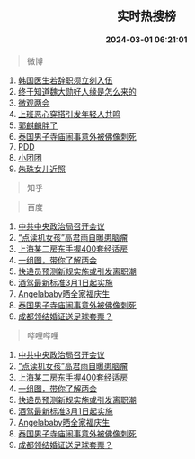 <div align="center"><h2>实时热搜榜</h2><h4>2024-03-01 06:21:01</h4></div>

> 微博  

1. [韩国医生若辞职须立刻入伍](https://s.weibo.com/weibo?q=%23%E9%9F%A9%E5%9B%BD%E5%8C%BB%E7%94%9F%E8%8B%A5%E8%BE%9E%E8%81%8C%E9%A1%BB%E7%AB%8B%E5%88%BB%E5%85%A5%E4%BC%8D%23&t=31&band_rank=1&Refer=top)<br />
2. [终于知道魏大勋好人缘是怎么来的](https://s.weibo.com/weibo?q=%23%E7%BB%88%E4%BA%8E%E7%9F%A5%E9%81%93%E9%AD%8F%E5%A4%A7%E5%8B%8B%E5%A5%BD%E4%BA%BA%E7%BC%98%E6%98%AF%E6%80%8E%E4%B9%88%E6%9D%A5%E7%9A%84%23&t=31&band_rank=2&Refer=top)<br />
3. [微观两会](https://s.weibo.com/weibo?q=%23%E5%BE%AE%E8%A7%82%E4%B8%A4%E4%BC%9A%23&t=31&band_rank=3&Refer=top)<br />
4. [上班恶心穿搭引发年轻人共鸣](https://s.weibo.com/weibo?q=%23%E4%B8%8A%E7%8F%AD%E6%81%B6%E5%BF%83%E7%A9%BF%E6%90%AD%E5%BC%95%E5%8F%91%E5%B9%B4%E8%BD%BB%E4%BA%BA%E5%85%B1%E9%B8%A3%23&t=31&band_rank=4&Refer=top)<br />
5. [郭麒麟胖了](https://s.weibo.com/weibo?q=%23%E9%83%AD%E9%BA%92%E9%BA%9F%E8%83%96%E4%BA%86%23&t=31&band_rank=5&Refer=top)<br />
6. [泰国男子寺庙闹事意外被佛像刺死](https://s.weibo.com/weibo?q=%23%E6%B3%B0%E5%9B%BD%E7%94%B7%E5%AD%90%E5%AF%BA%E5%BA%99%E9%97%B9%E4%BA%8B%E6%84%8F%E5%A4%96%E8%A2%AB%E4%BD%9B%E5%83%8F%E5%88%BA%E6%AD%BB%23&t=31&band_rank=6&Refer=top)<br />
7. [PDD](https://s.weibo.com/weibo?q=PDD&t=31&band_rank=7&Refer=top)<br />
8. [小团团](https://s.weibo.com/weibo?q=%E5%B0%8F%E5%9B%A2%E5%9B%A2&t=31&band_rank=8&Refer=top)<br />
9. [朱珠女儿近照](https://s.weibo.com/weibo?q=%23%E6%9C%B1%E7%8F%A0%E5%A5%B3%E5%84%BF%E8%BF%91%E7%85%A7%23&t=31&band_rank=9&Refer=top)<br />

> 知乎  


> 百度  

1. [中共中央政治局召开会议](https://www.baidu.com/s?wd=%E4%B8%AD%E5%85%B1%E4%B8%AD%E5%A4%AE%E6%94%BF%E6%B2%BB%E5%B1%80%E5%8F%AC%E5%BC%80%E4%BC%9A%E8%AE%AE&sa=fyb_news&rsv_dl=fyb_news)<br />
2. [“点读机女孩”高君雨自曝患脑瘤](https://www.baidu.com/s?wd=%E2%80%9C%E7%82%B9%E8%AF%BB%E6%9C%BA%E5%A5%B3%E5%AD%A9%E2%80%9D%E9%AB%98%E5%90%9B%E9%9B%A8%E8%87%AA%E6%9B%9D%E6%82%A3%E8%84%91%E7%98%A4&sa=fyb_news&rsv_dl=fyb_news)<br />
3. [上海某二房东手握400套经适房](https://www.baidu.com/s?wd=%E4%B8%8A%E6%B5%B7%E6%9F%90%E4%BA%8C%E6%88%BF%E4%B8%9C%E6%89%8B%E6%8F%A1400%E5%A5%97%E7%BB%8F%E9%80%82%E6%88%BF&sa=fyb_news&rsv_dl=fyb_news)<br />
4. [一组图，带你了解两会](https://www.baidu.com/s?wd=%E4%B8%80%E7%BB%84%E5%9B%BE%EF%BC%8C%E5%B8%A6%E4%BD%A0%E4%BA%86%E8%A7%A3%E4%B8%A4%E4%BC%9A&sa=fyb_news&rsv_dl=fyb_news)<br />
5. [快递员预测新规实施或引发离职潮](https://www.baidu.com/s?wd=%E5%BF%AB%E9%80%92%E5%91%98%E9%A2%84%E6%B5%8B%E6%96%B0%E8%A7%84%E5%AE%9E%E6%96%BD%E6%88%96%E5%BC%95%E5%8F%91%E7%A6%BB%E8%81%8C%E6%BD%AE&sa=fyb_news&rsv_dl=fyb_news)<br />
6. [酒驾最新标准3月1日起实施](https://www.baidu.com/s?wd=%E9%85%92%E9%A9%BE%E6%9C%80%E6%96%B0%E6%A0%87%E5%87%863%E6%9C%881%E6%97%A5%E8%B5%B7%E5%AE%9E%E6%96%BD&sa=fyb_news&rsv_dl=fyb_news)<br />
7. [Angelababy晒全家福庆生](https://www.baidu.com/s?wd=Angelababy%E6%99%92%E5%85%A8%E5%AE%B6%E7%A6%8F%E5%BA%86%E7%94%9F&sa=fyb_news&rsv_dl=fyb_news)<br />
8. [泰国男子寺庙闹事意外被佛像刺死](https://www.baidu.com/s?wd=%E6%B3%B0%E5%9B%BD%E7%94%B7%E5%AD%90%E5%AF%BA%E5%BA%99%E9%97%B9%E4%BA%8B%E6%84%8F%E5%A4%96%E8%A2%AB%E4%BD%9B%E5%83%8F%E5%88%BA%E6%AD%BB&sa=fyb_news&rsv_dl=fyb_news)<br />
9. [成都领结婚证送足球套票？](https://www.baidu.com/s?wd=%E6%88%90%E9%83%BD%E9%A2%86%E7%BB%93%E5%A9%9A%E8%AF%81%E9%80%81%E8%B6%B3%E7%90%83%E5%A5%97%E7%A5%A8%EF%BC%9F&sa=fyb_news&rsv_dl=fyb_news)<br />

> 哔哩哔哩  

1. [中共中央政治局召开会议](https://www.baidu.com/s?wd=%E4%B8%AD%E5%85%B1%E4%B8%AD%E5%A4%AE%E6%94%BF%E6%B2%BB%E5%B1%80%E5%8F%AC%E5%BC%80%E4%BC%9A%E8%AE%AE&sa=fyb_news&rsv_dl=fyb_news)<br />
2. [“点读机女孩”高君雨自曝患脑瘤](https://www.baidu.com/s?wd=%E2%80%9C%E7%82%B9%E8%AF%BB%E6%9C%BA%E5%A5%B3%E5%AD%A9%E2%80%9D%E9%AB%98%E5%90%9B%E9%9B%A8%E8%87%AA%E6%9B%9D%E6%82%A3%E8%84%91%E7%98%A4&sa=fyb_news&rsv_dl=fyb_news)<br />
3. [上海某二房东手握400套经适房](https://www.baidu.com/s?wd=%E4%B8%8A%E6%B5%B7%E6%9F%90%E4%BA%8C%E6%88%BF%E4%B8%9C%E6%89%8B%E6%8F%A1400%E5%A5%97%E7%BB%8F%E9%80%82%E6%88%BF&sa=fyb_news&rsv_dl=fyb_news)<br />
4. [一组图，带你了解两会](https://www.baidu.com/s?wd=%E4%B8%80%E7%BB%84%E5%9B%BE%EF%BC%8C%E5%B8%A6%E4%BD%A0%E4%BA%86%E8%A7%A3%E4%B8%A4%E4%BC%9A&sa=fyb_news&rsv_dl=fyb_news)<br />
5. [快递员预测新规实施或引发离职潮](https://www.baidu.com/s?wd=%E5%BF%AB%E9%80%92%E5%91%98%E9%A2%84%E6%B5%8B%E6%96%B0%E8%A7%84%E5%AE%9E%E6%96%BD%E6%88%96%E5%BC%95%E5%8F%91%E7%A6%BB%E8%81%8C%E6%BD%AE&sa=fyb_news&rsv_dl=fyb_news)<br />
6. [酒驾最新标准3月1日起实施](https://www.baidu.com/s?wd=%E9%85%92%E9%A9%BE%E6%9C%80%E6%96%B0%E6%A0%87%E5%87%863%E6%9C%881%E6%97%A5%E8%B5%B7%E5%AE%9E%E6%96%BD&sa=fyb_news&rsv_dl=fyb_news)<br />
7. [Angelababy晒全家福庆生](https://www.baidu.com/s?wd=Angelababy%E6%99%92%E5%85%A8%E5%AE%B6%E7%A6%8F%E5%BA%86%E7%94%9F&sa=fyb_news&rsv_dl=fyb_news)<br />
8. [泰国男子寺庙闹事意外被佛像刺死](https://www.baidu.com/s?wd=%E6%B3%B0%E5%9B%BD%E7%94%B7%E5%AD%90%E5%AF%BA%E5%BA%99%E9%97%B9%E4%BA%8B%E6%84%8F%E5%A4%96%E8%A2%AB%E4%BD%9B%E5%83%8F%E5%88%BA%E6%AD%BB&sa=fyb_news&rsv_dl=fyb_news)<br />
9. [成都领结婚证送足球套票？](https://www.baidu.com/s?wd=%E6%88%90%E9%83%BD%E9%A2%86%E7%BB%93%E5%A9%9A%E8%AF%81%E9%80%81%E8%B6%B3%E7%90%83%E5%A5%97%E7%A5%A8%EF%BC%9F&sa=fyb_news&rsv_dl=fyb_news)<br />
